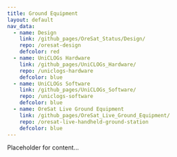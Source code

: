 ```yaml
---
title: Ground Equipment
layout: default
nav_data:
  - name: Design
    link: /github_pages/OreSat_Status/Design/
    repo: /oresat-design
    defcolor: red
  - name: UniCLOGs Hardware
    link: /github_pages/UniCLOGs_Hardware/
    repo: /uniclogs-hardware
    defcolor: blue
  - name: UniCLOGs Software
    link: /github_pages/UniCLOGs_Software/
    repo: /uniclogs-software
    defcolor: blue
  - name: OreSat Live Ground Equipment
    link: /github_pages/OreSat_Live_Ground_Equipment/
    repo: /oresat-live-handheld-ground-station
    defcolor: blue
---
```



Placeholder for content...
